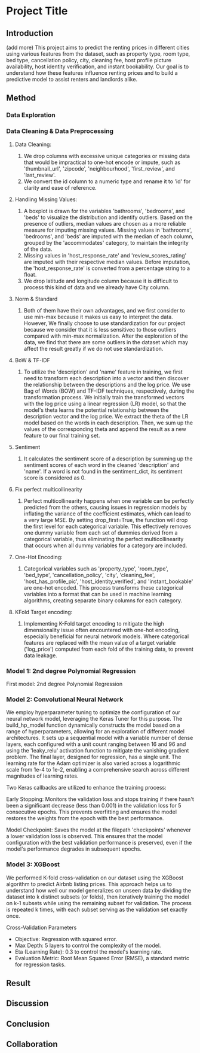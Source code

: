 # Project Title

## Introduction
(add more)
This project aims to predict the renting prices in different cities using various features from the dataset, such as property type, room type, bed type, cancellation policy, city, cleaning fee, host profile picture availability, host identity verification, and instant bookability. Our goal is to understand how these features influence renting prices and to build a predictive model to assist renters and landlords alike.

## Method

### Data Exploration

### Data Cleaning & Data Preprocessing

1. Data Cleaning: 
   1. We drop columns with excessive unique categories or missing data that would be impractical to one-hot encode or impute, such as 'thumbnail_url', 'zipcode', 'neighbourhood', 'first_review', and 'last_review'.
   2. We convert the id column to a numeric type and rename it to 'id' for clarity and ease of reference.

2. Handling Missing Values: 
   1. A boxplot is drawn for the variables 'bathrooms', 'bedrooms', and 'beds' to visualize the distribution and identify outliers. Based on the presence of outliers, median values are chosen as a more reliable measure for imputing missing values. Missing values in 'bathrooms', 'bedrooms', and 'beds' are imputed with the median of each column, grouped by the 'accommodates' category, to maintain the integrity of the data.
   2. Missing values in 'host_response_rate' and 'review_scores_rating' are imputed with their respective median values. Before imputation, the 'host_response_rate' is converted from a percentage string to a float.
   3. We drop latitude and longitude column because it is difficult to process this kind of data and we already have City column.

3. Norm & Standard
   1. Both of them have their own advantages, and we first consider to use min-max because it makes us easy to interpret the data. However, We finally choose to use standardization for our project because we consider that it is less sensitivec to those outliers compared with min-max normalization. After the exploration of the data, we find that there are some outliers in the dataset which may affect the result greatly if we do not use standardization.

4. BoW & TF-IDF
   1. To utilize the 'description' and 'name' feature in training, we first need to transform each description into a vector and then discover the relationship between the descriptions and the log price. We use Bag of Words (BOW) and TF-IDF techniques, respectively, during the transformation process. We initially train the transformed vectors with the log price using a linear regression (LR) model, so that the model's theta learns the potential relationship between the description vector and the log price. We extract the theta of the LR model based on the words in each description. Then, we sum up the values of the corresponding theta and append the result as a new feature to our final training set.

5. Sentiment
   1.  It calculates the sentiment score of a description by summing up the sentiment scores of each word in the cleaned 'description' and 'name'. If a word is not found in the sentiment_dict, its sentiment score is considered as 0.

6. Fix perfect multicollinearity
   1. Perfect multicollinearity happens when one variable can be perfectly predicted from the others, causing issues in regression models by inflating the variance of the coefficient estimates, which can lead to a very large MSE. By setting drop_first=True, the function will drop the first level for each categorical variable. This effectively removes one dummy variable from each set of dummies derived from a categorical variable, thus eliminating the perfect multicollinearity that occurs when all dummy variables for a category are included.

7. One-Hot Encoding:
   1. Categorical variables such as 'property_type', 'room_type', 'bed_type', 'cancellation_policy', 'city', 'cleaning_fee', 'host_has_profile_pic', 'host_identity_verified', and 'instant_bookable' are one-hot encoded. This process transforms these categorical variables into a format that can be used in machine learning algorithms, creating separate binary columns for each category.
   
8. KFold Target encoding:
   1. Implementing K-Fold target encoding to mitigate the high dimensionality issue often encountered with one-hot encoding, especially beneficial for neural network models. Where categorical features are replaced with the mean value of a target variable ('log_price') computed from each fold of the training data, to prevent data leakage.


### Model 1: 2nd degree Polynomial Regression
First model: 2nd degree Polynomial Regression

### Model 2: Convolutional Neural Network

We employ hyperparameter tuning to optimize the configuration of our neural network model, leveraging the Keras Tuner for this purpose. The build_hp_model function dynamically constructs the model based on a range of hyperparameters, allowing for an exploration of different model architectures. It sets up a sequential model with a variable number of dense layers, each configured with a unit count ranging between 16 and 96 and using the 'leaky_relu' activation function to mitigate the vanishing gradient problem. The final layer, designed for regression, has a single unit. The learning rate for the Adam optimizer is also varied across a logarithmic scale from 1e-4 to 1e-2, enabling a comprehensive search across different magnitudes of learning rates.

Two Keras callbacks are utilized to enhance the training process:

Early Stopping: Monitors the validation loss and stops training if there hasn't been a significant decrease (less than 0.001) in the validation loss for 5 consecutive epochs. This prevents overfitting and ensures the model restores the weights from the epoch with the best performance.

Model Checkpoint: Saves the model at the filepath 'checkpoints' whenever a lower validation loss is observed. This ensures that the model configuration with the best validation performance is preserved, even if the model's performance degrades in subsequent epochs.

### Model 3: XGBoost
We performed K-fold cross-validation on our dataset using the XGBoost algorithm to predict Airbnb listing prices. This approach helps us to understand how well our model generalizes on unseen data by dividing the dataset into k distinct subsets (or folds), then iteratively training the model on k-1 subsets while using the remaining subset for validation. The process is repeated k times, with each subset serving as the validation set exactly once.

Cross-Validation Parameters
- Objective: Regression with squared error.
- Max Depth: 5 layers to control the complexity of the model.
- Eta (Learning Rate): 0.3 to control the model's learning rate.
- Evaluation Metric: Root Mean Squared Error (RMSE), a standard metric for regression tasks.


## Result
 
## Discussion

 
## Conclusion

## Collaboration
